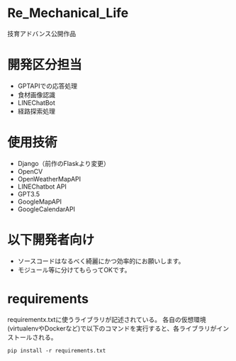 # Re_Mechanical_Life

技育アドバンス公開作品

# 開発区分担当
- GPTAPIでの応答処理
- 食材画像認識
- LINEChatBot
- 経路探索処理


# 使用技術
- Django（前作のFlaskより変更）
- OpenCV
- OpenWeatherMapAPI
- LINEChatbot API
- GPT3.5
- GoogleMapAPI
- GoogleCalendarAPI

# 以下開発者向け
* ソースコードはなるべく綺麗にかつ効率的にお願いします。
* モジュール等に分けてもらってOKです。

# requirements
requirementx.txtに使うライブラリが記述されている。
各自の仮想環境(virtualenvやDockerなど)で以下のコマンドを実行すると、各ライブラリがインストールされる。
```
pip install -r requirements.txt
```
